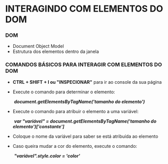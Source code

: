 # INTERAGINDO COM ELEMENTOS DO DOM



### DOM

- Document Object Model
- Estrutura dos elementos dentro da janela 



### COMANDOS BÁSICOS PARA INTERAGIR COM ELEMENTOS DO DOM 

- **CTRL + SHIFT + I ou "INSPECIONAR"** para ir ao console da sua página 

  

- Execute o comando para determinar o elemento: 

  ​             ***document.getElementsByTagName('tamanho do elemento')***

  

- Execute o comando para atribuir o elemento a uma variável: 

  ​            ***var "variável" = document.getElementsByTagName('tamanho do elemento')['constante']***

  

- Coloque o nome da variável para saber se está atribuída ao elemento

  

- Caso queira mudar a cor do elemento, execute o comando:

  ​                       ***"variável".style.color = 'color'***